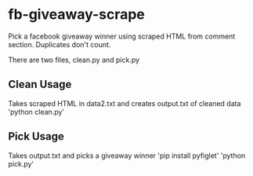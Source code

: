# fb-giveaway-scrape
Pick a facebook giveaway winner using scraped HTML from comment section. Duplicates don't count.

There are two files, clean.py and pick.py

## Clean Usage
Takes scraped HTML in data2.txt and creates output.txt of cleaned data
'python clean.py'

## Pick Usage
Takes output.txt and picks a giveaway winner
'pip install pyfiglet'
'python pick.py'
